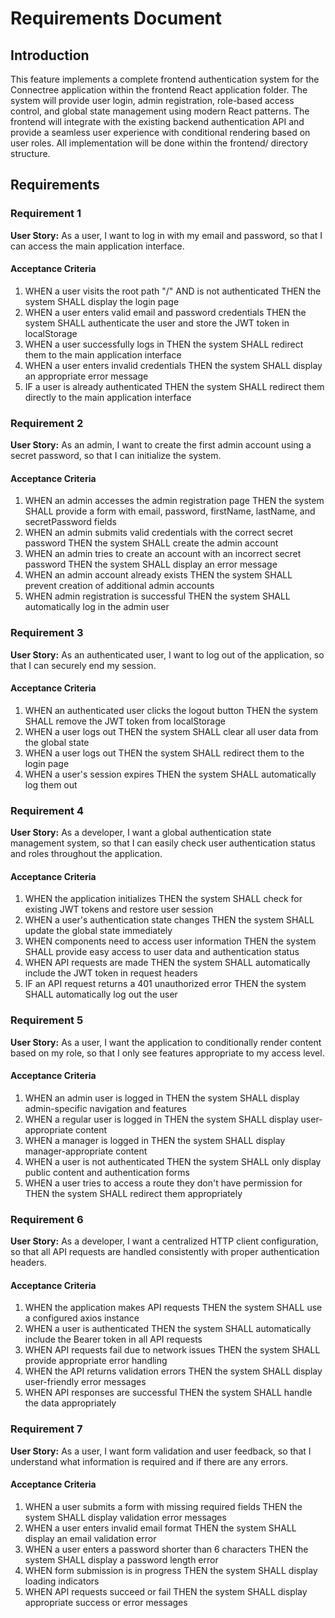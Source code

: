 # Requirements Document

## Introduction

This feature implements a complete frontend authentication system for the Connectree application within the frontend React application folder. The system will provide user login, admin registration, role-based access control, and global state management using modern React patterns. The frontend will integrate with the existing backend authentication API and provide a seamless user experience with conditional rendering based on user roles. All implementation will be done within the frontend/ directory structure.

## Requirements

### Requirement 1

**User Story:** As a user, I want to log in with my email and password, so that I can access the main application interface.

#### Acceptance Criteria

1. WHEN a user visits the root path "/" AND is not authenticated THEN the system SHALL display the login page
2. WHEN a user enters valid email and password credentials THEN the system SHALL authenticate the user and store the JWT token in localStorage
3. WHEN a user successfully logs in THEN the system SHALL redirect them to the main application interface
4. WHEN a user enters invalid credentials THEN the system SHALL display an appropriate error message
5. IF a user is already authenticated THEN the system SHALL redirect them directly to the main application interface

### Requirement 2

**User Story:** As an admin, I want to create the first admin account using a secret password, so that I can initialize the system.

#### Acceptance Criteria

1. WHEN an admin accesses the admin registration page THEN the system SHALL provide a form with email, password, firstName, lastName, and secretPassword fields
2. WHEN an admin submits valid credentials with the correct secret password THEN the system SHALL create the admin account
3. WHEN an admin tries to create an account with an incorrect secret password THEN the system SHALL display an error message
4. WHEN an admin account already exists THEN the system SHALL prevent creation of additional admin accounts
5. WHEN admin registration is successful THEN the system SHALL automatically log in the admin user

### Requirement 3

**User Story:** As an authenticated user, I want to log out of the application, so that I can securely end my session.

#### Acceptance Criteria

1. WHEN an authenticated user clicks the logout button THEN the system SHALL remove the JWT token from localStorage
2. WHEN a user logs out THEN the system SHALL clear all user data from the global state
3. WHEN a user logs out THEN the system SHALL redirect them to the login page
4. WHEN a user's session expires THEN the system SHALL automatically log them out

### Requirement 4

**User Story:** As a developer, I want a global authentication state management system, so that I can easily check user authentication status and roles throughout the application.

#### Acceptance Criteria

1. WHEN the application initializes THEN the system SHALL check for existing JWT tokens and restore user session
2. WHEN a user's authentication state changes THEN the system SHALL update the global state immediately
3. WHEN components need to access user information THEN the system SHALL provide easy access to user data and authentication status
4. WHEN API requests are made THEN the system SHALL automatically include the JWT token in request headers
5. IF an API request returns a 401 unauthorized error THEN the system SHALL automatically log out the user

### Requirement 5

**User Story:** As a user, I want the application to conditionally render content based on my role, so that I only see features appropriate to my access level.

#### Acceptance Criteria

1. WHEN an admin user is logged in THEN the system SHALL display admin-specific navigation and features
2. WHEN a regular user is logged in THEN the system SHALL display user-appropriate content
3. WHEN a manager is logged in THEN the system SHALL display manager-appropriate content
4. WHEN a user is not authenticated THEN the system SHALL only display public content and authentication forms
5. WHEN a user tries to access a route they don't have permission for THEN the system SHALL redirect them appropriately

### Requirement 6

**User Story:** As a developer, I want a centralized HTTP client configuration, so that all API requests are handled consistently with proper authentication headers.

#### Acceptance Criteria

1. WHEN the application makes API requests THEN the system SHALL use a configured axios instance
2. WHEN a user is authenticated THEN the system SHALL automatically include the Bearer token in all API requests
3. WHEN API requests fail due to network issues THEN the system SHALL provide appropriate error handling
4. WHEN the API returns validation errors THEN the system SHALL display user-friendly error messages
5. WHEN API responses are successful THEN the system SHALL handle the data appropriately

### Requirement 7

**User Story:** As a user, I want form validation and user feedback, so that I understand what information is required and if there are any errors.

#### Acceptance Criteria

1. WHEN a user submits a form with missing required fields THEN the system SHALL display validation error messages
2. WHEN a user enters invalid email format THEN the system SHALL display an email validation error
3. WHEN a user enters a password shorter than 6 characters THEN the system SHALL display a password length error
4. WHEN form submission is in progress THEN the system SHALL display loading indicators
5. WHEN API requests succeed or fail THEN the system SHALL display appropriate success or error messages
